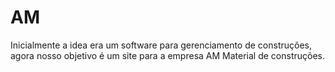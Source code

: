 # AM
Inicialmente a idea era um software para gerenciamento de construções, agora nosso objetivo é um site para a empresa AM Material de construções.

